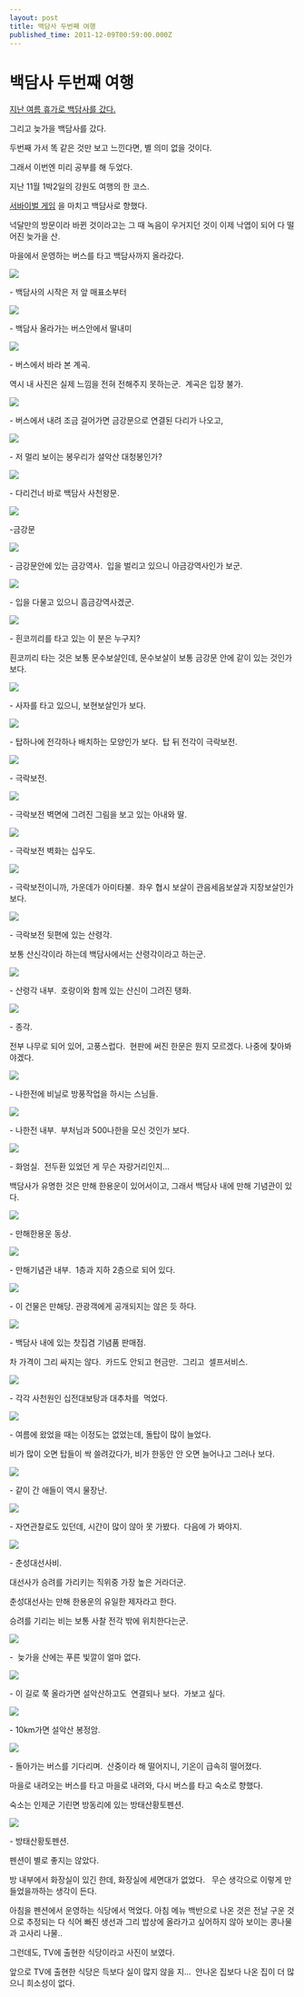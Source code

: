 ```yaml
---
layout: post
title: 백담사 두번째 여행
published_time: 2011-12-09T00:59:00.000Z
---
```


# 백담사 두번째 여행


[지난 여름 휴가로 백담사를 갔다.](../10764436.html)

그리고 늦가을 백담사를 갔다.

두번째 가서 똑 같은 것만 보고 느낀다면, 별 의미 없을 것이다.

그래서 이번엔 미리 공부를 해 두었다.

지난 11월 1박2일의 강원도 여행의 한 코스.

[​서바이벌 게임](../10805777.html) 을 마치고 백담사로 향했다.

넉달만의 방문이라 바뀐 것이라고는 그 때 녹음이 우거지던 것이 이제 낙엽이 되어 다 떨어진 늦가을 산.​

마을에서 운영하는 버스를 타고 백담사까지 올라갔다.

![](../pds/201112/08/80/a0109780_4edf80fec4b1f.jpg)

\- 백담사의 시작은 저 앞 매표소부터

![](../pds/201112/08/80/a0109780_4edf8112d04c5.jpg)

\- 백담사 올라가는 버스안에서 딸내미

![](../pds/201112/08/80/a0109780_4edf811899fec.jpg)

\- 버스에서 바라 본 계곡.

역시 내 사진은 실제 느낌을 전혀 전해주지 못하는군.  계곡은 입장 불가.

![](../pds/201112/08/80/a0109780_4edf8123a83ba.jpg)

\- 버스에서 내려 조금 걸어가면 금강문으로 연결된 다리가 나오고,

![](../pds/201112/08/80/a0109780_4edf81243411a.jpg)

\- 저 멀리 보이는 봉우리가 설악산 대청봉인가?

![](../pds/201112/08/80/a0109780_4edf812283072.jpg)

\- 다리건너 바로 백담사 사천왕문.

![](../pds/201112/08/80/a0109780_4edf812580e31.jpg)

-금강문

![](../pds/201112/08/80/a0109780_4edf81261a236.jpg)

\- 금강문안에 있는 금강역사.  입을 벌리고 있으니 아금강역사인가 보군.

![](../pds/201112/08/80/a0109780_4edf812714cd2.jpg)

\- 입을 다물고 있으니 흠금강역사겠군.

![](../pds/201112/08/80/a0109780_4edf8126a2e31.jpg)

\- 흰코끼리를 타고 있는 이 분은 누구지?

흰코끼리 타는 것은 보통 문수보살인데, 문수보살이 보통 금강문 안에 같이 있는 것인가 보다.

![](../pds/201112/08/80/a0109780_4edf8127c36db.jpg)

\- 사자를 타고 있으니, 보현보살인가 보다.

![](../pds/201112/08/80/a0109780_4edf81357a20a.jpg)

\- 탑하나에 전각하나 배치하는 모양인가 보다.  탑 뒤 전각이 극락보전.

![](../pds/201112/08/80/a0109780_4edf81452257b.jpg)

\- 극락보전.

![](../pds/201112/08/80/a0109780_4edf814612be6.jpg)

\- 극락보전 벽면에 그려진 그림을 보고 있는 아내와 딸.

![](../pds/201112/08/80/a0109780_4edf8135498de.jpg)

\- 극락보전 벽화는 십우도.

![](../pds/201112/08/80/a0109780_4edf8177dcc97.jpg)

\- 극락보전이니까, 가운데가 아미타불.  좌우 협시 보살이 관음세음보살과 지장보살인가 보다.

![](../pds/201112/08/80/a0109780_4edf81464b297.jpg)

\- 극락보전 뒷편에 있는 산령각.

보통 산신각이라 하는데 백담사에서는 산령각이라고 하는군.

![](../pds/201112/08/80/a0109780_4edf81476af9d.jpg)

\- 산령각 내부.  호랑이와 함께 있는 산신이 그려진 탱화.

![](../pds/201112/08/80/a0109780_4edf8136986a6.jpg)

\- 종각.

전부 나무로 되어 있어, 고풍스럽다.  현판에 써진 한문은 뭔지 모르겠다. 나중에 찾아봐야겠다.

![](../pds/201112/08/80/a0109780_4edf8138d2e4e.jpg)

- 나한전에 비닐로 방풍작업을 하시는 스님들.

![](../pds/201112/08/80/a0109780_4edf8178b000c.jpg)

\- 나한전 내부.  부처님과 500나한을 모신 것인가 보다.

![](../pds/201112/08/80/a0109780_4edf814885e69.jpg)

\- 화엄실.  전두환 있었던 게 무슨 자랑거리인지...

백담사가 유명한 것은 만해 한용운이 있어서이고, 그래서 백담사 내에 만해 기념관이 있다.

![](../pds/201112/08/80/a0109780_4edf81369f4e4.jpg)

\- 만해한용운 동상.

![](../pds/201112/08/80/a0109780_4edf81381c5b8.jpg)

\- 만해기념관 내부.  1층과 지하 2층으로 되어 있다.

![](../pds/201112/08/80/a0109780_4edf8138ac751.jpg)

\- 이 건물은 만해당. 관광객에게 공개되지는 않은 듯 하다.

![](../pds/201112/08/80/a0109780_4edf8149ec06b.jpg)

\- 백담사 내에 있는 찻집겸 기념품 판매점.

차 가격이 그리 싸지는 않다.  카드도 안되고 현금만.  그리고  셀프서비스.

![](../pds/201112/08/80/a0109780_4edf814a6af15.jpg)

\- 각각 사천원인 십전대보탕과 대추차를  먹었다.

![](../pds/201112/08/80/a0109780_4edf81571b90e.jpg)

\- 여름에 왔었을 때는 이정도는 없었는데, 돌탑이 많이 늘었다.

비가 많이 오면 탑들이 싹 쓸려갔다가, 비가 한동안 안 오면 늘어나고 그러나 보다.

![](../pds/201112/08/80/a0109780_4edf8158ec763.jpg)

\- 같이 간 애들이 역시 물장난.

![](../pds/201112/08/80/a0109780_4edf815a4ee39.jpg)

\- 자연관찰로도 있던데, 시간이 많이 않아 못 가봤다.  다음에 가 봐야지.

![](../pds/201112/08/80/a0109780_4edf815bd8ca8.jpg)

\- 춘성대선사비.

대선사가 승려를 가리키는 직위중 가장 높은 거라더군.

춘성대선사는 만해 한용운의 유일한 제자라고 한다.

승려를 기리는 비는 보통 사찰 전각 밖에 위치한다는군.

![](../pds/201112/08/80/a0109780_4edf8144bdcab.jpg)

\-  늦가을 산에는 푸른 빛깔이 얼마 없다.

![](../pds/201112/08/80/a0109780_4edf8154c6704.jpg)

\- 이 길로 쭉 올라가면 설악산하고도  연결되나 보다.  가보고 싶다.

![](../pds/201112/08/80/a0109780_4edf81764f4ca.jpg)

\- 10km가면 설악산 봉정암.

![](../pds/201112/08/80/a0109780_4edf81795e7ca.jpg)

\- 돌아가는 버스를 기다리며.  산중이라 해 떨어지니, 기온이 급속히 떨어졌다.

마을로 내려오는 버스를 타고 마을로 내려와, 다시 버스를 타고 숙소로 향했다.

숙소는 인제군 기린면 방동리에 있는 방태산황토펜션.

![](../pds/201112/08/80/a0109780_4edf8175111d7.jpg)

\- 방태산황토펜션.

펜션이 별로 좋지는 않았다.

방 내부에서 화장실이 있긴 한데, 화장실에 세면대가 없었다.   무슨 생각으로 이렇게 만들었을까하는 생각이 든다.

아침을 펜션에서 운영하는 식당에서 먹었다. 아침 메뉴 백반으로 나온 것은 전날 구운 것으로 추정되는 다 식어 빠진 생선과 그리 밥상에 올라가고 싶어하지 않아 보이는 콩나물과 고사리 나물..

그런데도, TV에 출현한 식당이라고 사진이 보였다.

앞으로 TV에 출현한 식당은 득보다 실이 많지 않을 지...  안나온 집보다 나온 집이 더 많으니 희소성이 없다.

